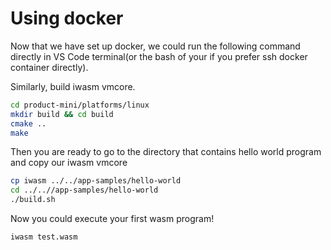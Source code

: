 # Using docker

Now that we have set up docker, we could run the following command directly in VS Code terminal(or the bash of your  if you prefer ssh docker container directly).

Similarly, build iwasm vmcore.

```sh
cd product-mini/platforms/linux
mkdir build && cd build
cmake ..
make 
```

Then you are ready to go to the directory that contains hello world program and copy our iwasm vmcore

```sh
cp iwasm ../../app-samples/hello-world
cd ../..//app-samples/hello-world
./build.sh
```

Now you could execute your first wasm program!

```sh
iwasm test.wasm
```